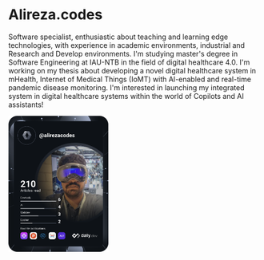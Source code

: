 # Alireza.codes

Software specialist, enthusiastic about teaching and learning edge technologies,
with experience in academic environments, industrial and Research and Develop
environments. I'm studying master's degree in Software Engineering at IAU-NTB in
the field of digital healthcare 4.0. I'm working on my thesis about developing
a novel digital healthcare system in mHealth, Internet of Medical Things (IoMT)
with AI-enabled and real-time pandemic disease monitoring. I'm interested in
launching my integrated system in digital healthcare systems within the world of
Copilots and AI assistants!

<a href="https://app.daily.dev/alirezacodes">
    <img
        src="https://github.com/Asncodes-80/Asncodes-80/blob/master/devcard.svg"
        width="200" 
        alt="Alireza Soltani Neshan's Dev Card"/>
</a>
